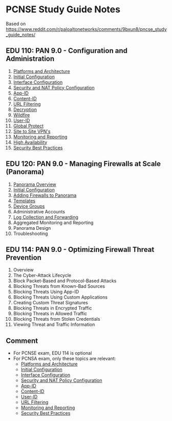 # PCNSE Study Guide Notes

Based on https://www.reddit.com/r/paloaltonetworks/comments/9bxun8/pncse_study_guide_notes/

## EDU 110: PAN 9.0 - Configuration and Administration
1.  [Platforms and Architecture](Platforms-and-Architecture.md)
2.  [Initial Configuration](Initial-Configuration.md)
3.  [Interface Configuration](Interface-Configuration.md)
4.  [Security and NAT Policy Configuration](Security-and-NAT-Policy-Configuration.md)
5.  [App-ID](App-ID.md)
6.  [Content-ID](Content-ID.md)
7.  [URL Filtering](URL-Filtering.md)
8.  [Decryption](Decryption.md)
9.  [Wildfire](Wildfire.md)
10. [User-ID](User-ID.md)
11. [Global Protect](Global-Protect.md)
12. [Site to Site VPN's](Site-to-Site-VPNs.md)
13. [Monitoring and Reporting](Monitoring-and-Reporting.md)
14. [High Availability](High-Availability.md)
15. [Security Best Practices](Security-Best-Practices.md)

## EDU 120: PAN 9.0 - Managing Firewalls at Scale (Panorama)
1.  [Panorama Overview](Panorama-Overview.md)
2.  [Initial Configuration](Panorama-Initial-Configuration.md)
3.  [Adding Firewalls to Panorama](Adding-Firewalls-to-Panorama.md)
4.  [Templates](Panorama-Templates.md)
5.  [Device Groups](Panorama-Device-Groups.md)
6.  Administrative Accounts
7.  [Log Collection and Forwarding](Log-Collection-and-Forwarding.md)
8.  Aggregated Monitoring and Reporting
9.  Panorama Design
10. Troubleshooting

## EDU 114: PAN 9.0 - Optimizing Firewall Threat Prevention
1.  Overview
2.  The Cyber-Attack Lifecycle
3.  Block Packet-Based and Protocol-Based Attacks
4.  Blocking Threats from Known-Bad Sources
5.  Blocking Threats Using App-ID
6.  Blocking Threats Using Custom Applications
7.  Creating Custom Threat Signatures
8.  Blocking Threats in Encrypted Traffic
9.  Blocking Threats in Allowed Traffic
10. Blocking Threats from Stolen Credentials
11. Viewing Threat and Traffic Information

## Comment
* For PCNSE exam, EDU 114 is optional
* For PCNSA exam, only these topics are relevant:
  * [Platforms and Architecture](Platforms-and-Architecture.md)
  * [Initial Configuration](Initial-Configuration.md)
  * [Interface Configuration](Interface-Configuration.md)
  * [Security and NAT Policy Configuration](Security-and-NAT-Policy-Configuration.md)
  * [App-ID](App-ID.md)
  * [Content-ID](Content-ID.md)
  * [User-ID](User-ID.md)
  * [URL Filtering](URL-Filtering.md)
  * [Monitoring and Reporting](Monitoring-and-Reporting.md)
  * [Security Best Practices](Security-Best-Practices.md)
